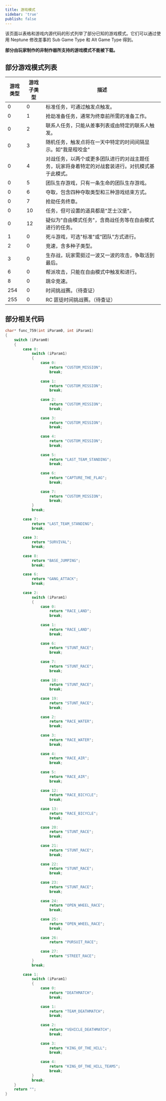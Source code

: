 ```yaml
---
title: 游戏模式
sidebar: 'true'
publish: false
---
```


该页面以表格和游戏内源代码的形式列举了部分已知的游戏模式。它们可以通过使用 Neptune 修改差事的 Sub Game Type 和 Alt Game Type 得到。

**部分由玩家制作的非制作器所支持的游戏模式不能被下载。**

## 部分游戏模式列表

| 游戏类型 | 游戏子类型 | 描述                                               |
|------|-------|--------------------------------------------------|
| 0    | 0     | 标准任务，可通过触发点触发。                                   |
| 0    | 1     | 抢劫准备任务，通常为终章前所需的准备工作。                            |
| 0    | 2     | 联系人任务，只能从差事列表或由特定的联系人触发。                         |
| 0    | 3     | 随机任务，触发点将在一天中特定的时间间隔显示。如"我是程咬金"                  |
| 0    | 4     | 对战任务，以两个或更多团队进行的对战主题任务，玩家将身着特定的对战套装进行。对抗模式基于此模式。 |
| 0    | 5     | 团队生存游戏，只有一条生命的团队生存游戏。                            |
| 0    | 6     | 夺取，包含四种夺取类型和三种游戏结束方式。                            |
| 0    | 7     | 抢劫任务终章。                                          |
| 0    | 10    | 任务，但可设置的道具都是"芝士汉堡"。                              |
| 0    | 12    | 疑似为"自由模式任务"，含商战任务等在自由模式进行的任务。                    |
| 1    | 0     | 死斗游戏，可选"标准"或"团队"方式进行。                            |
| 2    | 0     | 竞速，含多种子类型。                                       |
| 3    | 0     | 生存战，玩家需挺过一波又一波的攻击，争取活到最后。                        |
| 6    | 0     | 帮派攻击，只能在自由模式中触发和进行。                              |
| 8    | 0     | 跳伞竞速。                                            |
| 254  | 0     | 时间挑战赛。（待查证）                                           |
| 255  | 0     | RC 匪徒时间挑战赛。（待查证）                                      |

## 部分相关代码

```c
char* func_759(int iParam0, int iParam1)
{
	switch (iParam0)
	{
		case 0:
			switch (iParam1)
			{
				case 0:
					return "CUSTOM_MISSION";
					break;
				
				case 1:
					return "CUSTOM_MISSION";
					break;
				
				case 2:
					return "CUSTOM_MISSION";
					break;
				
				case 3:
					return "CUSTOM_MISSION";
					break;
				
				case 4:
					return "CUSTOM_MISSION";
					break;
				
				case 5:
					return "LAST_TEAM_STANDING";
					break;
				
				case 6:
					return "CAPTURE_THE_FLAG";
					break;
				
				case 7:
					return "CUSTOM_MISSION";
					break;
			}
			break;
		
		case 7:
			return "LAST_TEAM_STANDING";
			break;
		
		case 3:
			return "SURVIVAL";
			break;
		
		case 8:
			return "BASE_JUMPING";
			break;
		
		case 6:
			return "GANG_ATTACK";
			break;
		
		case 2:
			switch (iParam1)
			{
				case 0:
					return "RACE_LAND";
					break;
				
				case 1:
					return "RACE_LAND";
					break;
				
				case 6:
					return "STUNT_RACE";
					break;
				
				case 7:
					return "STUNT_RACE";
					break;
				
				case 18:
					return "STUNT_RACE";
					break;
				
				case 19:
					return "STUNT_RACE";
					break;
				
				case 2:
					return "RACE_WATER";
					break;
				
				case 3:
					return "RACE_WATER";
					break;
				
				case 4:
					return "RACE_AIR";
					break;
				
				case 5:
					return "RACE_AIR";
					break;
				
				case 12:
					return "RACE_BICYCLE";
					break;
				
				case 13:
					return "RACE_BICYCLE";
					break;
				
				case 20:
					return "STUNT_RACE";
					break;
				
				case 21:
					return "STUNT_RACE";
					break;
				
				case 22:
					return "STUNT_RACE";
					break;
				
				case 23:
					return "STUNT_RACE";
					break;
				
				case 24:
					return "OPEN_WHEEL_RACE";
					break;
				
				case 25:
					return "OPEN_WHEEL_RACE";
					break;
				
				case 26:
					return "PURSUIT_RACE";
				
				case 27:
					return "STREET_RACE";
			}
			break;
		
		case 1:
			switch (iParam1)
			{
				case 0:
					return "DEATHMATCH";
					break;
				
				case 1:
					return "TEAM_DEATHMATCH";
					break;
				
				case 2:
					return "VEHICLE_DEATHMATCH";
					break;
				
				case 3:
					return "KING_OF_THE_HILL";
					break;
				
				case 4:
					return "KING_OF_THE_HILL_TEAMS";
					break;
			}
			break;
	}
	return "";
}

```